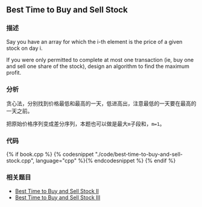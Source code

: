 ## Best Time to Buy and Sell Stock


### 描述

Say you have an array for which the i-th element is the price of a given stock on day i.

If you were only permitted to complete at    most one transaction (ie, buy one and sell one share of the stock), design an algorithm to find the maximum profit.


### 分析

贪心法，分别找到价格最低和最高的一天，低进高出，注意最低的一天要在最高的一天之前。

把原始价格序列变成差分序列，本题也可以做是最大`m`子段和，`m=1`。

### 代码

{% if book.cpp %}
  {% codesnippet "./code/best-time-to-buy-and-sell-stock.cpp", language="cpp" %}{% endcodesnippet %}
{% endif %}


### 相关题目

* [Best Time to Buy and Sell Stock II](best-time-to-buy-and-sell-stock-ii.md)
* [Best Time to Buy and Sell Stock III](best-time-to-buy-and-sell-stock-iii.md)
